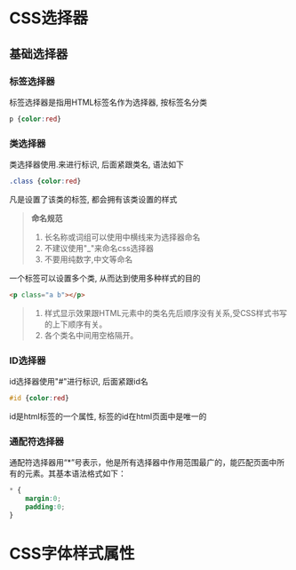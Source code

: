 # CSS选择器

## 基础选择器

### 标签选择器

标签选择器是指用HTML标签名作为选择器, 按标签名分类

```css
p {color:red}
```

### 类选择器

类选择器使用.来进行标识, 后面紧跟类名, 语法如下

```css
.class {color:red}
```

凡是设置了该类的标签, 都会拥有该类设置的样式

> **命名规范**
>
> 1. 长名称或词组可以使用中横线来为选择器命名
> 2. 不建议使用"_"来命名css选择器
> 3. 不要用纯数字,中文等命名

一个标签可以设置多个类, 从而达到使用多种样式的目的

```html
<p class="a b"></p>
```

> 1. 样式显示效果跟HTML元素中的类名先后顺序没有关系,受CSS样式书写的上下顺序有关。
> 2. 各个类名中间用空格隔开。

### ID选择器

id选择器使用"#"进行标识, 后面紧跟id名

```css
#id {color:red}
```

id是html标签的一个属性, 标签的id在html页面中是唯一的

### 通配符选择器

通配符选择器用“*”号表示，他是所有选择器中作用范围最广的，能匹配页面中所有的元素。其基本语法格式如下：

```css
* {
    margin:0;
	padding:0;
}
```

# CSS字体样式属性



